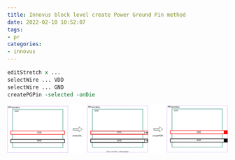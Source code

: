 ```yaml
---
title: Innovus block level create Power Ground Pin method
date: 2022-02-10 10:52:07
tags:
- pr
categories:
- innovus
---
```


```tcl
editStretch x ...
selectWire ... VDD
selectWire ... GND
createPGPin -selected -onDie
```
![createPGPin_onDie.drawio](Innovus-block-level-PGPin/createPGPin_onDie.drawio.svg)